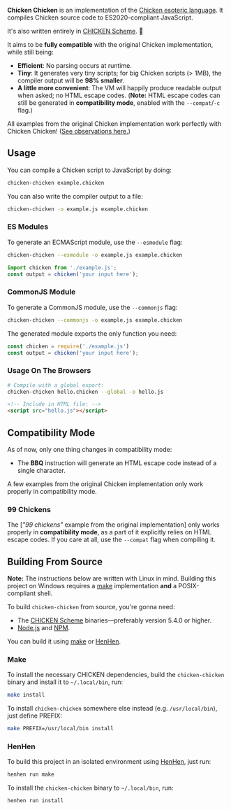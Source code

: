 **Chicken Chicken** is an implementation of the [Chicken esoteric language][1]. It compiles Chicken source code to ES2020-compliant JavaScript.

It's also written entirely in [CHICKEN Scheme][2]. 🐔

It aims to be **fully compatible** with the original Chicken implementation, while still being:

- **Efficient**: No parsing occurs at runtime.
- **Tiny**: It generates very tiny scripts; for big Chicken scripts (> 1MB), the compiler output will be **98% smaller**.
- **A little more convenient**: The VM will happily produce readable output when asked; no HTML escape codes. (**Note:** HTML escape codes can still be generated in **compatibility mode**, enabled with the `--compat`/`-c` flag.)

All examples from the original Chicken implementation work perfectly with Chicken Chicken! ([See observations here.](#compatibility-mode))

## Usage

You can compile a Chicken script to JavaScript by doing:

```bash
chicken-chicken example.chicken
```

You can also write the compiler output to a file:

```bash
chicken-chicken -o example.js example.chicken
```

### ES Modules

To generate an ECMAScript module, use the `--esmodule` flag:

```bash
chicken-chicken --esmodule -o example.js example.chicken
```

```js
import chicken from './example.js';
const output = chicken('your input here');
```

### CommonJS Module

To generate a CommonJS module, use the `--commonjs` flag:

```bash
chicken-chicken --commonjs -o example.js example.chicken
```

The generated module exports the only function you need:

```js
const chicken = require('./example.js')
const output = chicken('your input here');
```

### Usage On The Browsers

```bash
# Compile with a global export:
chicken-chicken hello.chicken --global -o hello.js
```

```html
<!-- Include in HTML file: -->
<script src="hello.js"></script>
```

## Compatibility Mode

As of now, only one thing changes in compatibility mode:

- The **BBQ** instruction will generate an HTML escape code instead of a single character.

A few examples from the original Chicken implementation only work properly in compatibility mode.

### 99 Chickens

The [*"99 chickens"* example from the original implementation] only works properly in **compatibility mode**, as a part of it explicitly relies on HTML escape codes. If you care at all, use the `--compat` flag when compiling it.

## Building From Source

**Note:** The instructions below are written with Linux in mind. Building this project on Windows requires a [make][4] implementation **and** a POSIX-compliant shell.

To build `chicken-chicken` from source, you're gonna need:

- The [CHICKEN Scheme][3] binaries—preferably version 5.4.0 or higher.
- [Node.js][4] and [NPM][5].

You can build it using [make][7] or [HenHen][6].

### Make

To install the necessary CHICKEN dependencies, build the `chicken-chicken` binary and install it to `~/.local/bin`, run:

```bash
make install
```

To install `chicken-chicken` somewhere else instead (e.g. `/usr/local/bin`), just define PREFIX:

```bash
make PREFIX=/usr/local/bin install
```

### HenHen

To build this project in an isolated environment using [HenHen][3], just run:

```bash
henhen run make
```

To install the `chicken-chicken` binary to `~/.local/bin`, run:

```bash
henhen run install
```

[1]: https://web.archive.org/web/20180816190122/http://torso.me/chicken
[2]: call-cc.org/
[3]: https://code.call-cc.org/
[4]: https://nodejs.org/
[5]: https://www.npmjs.com/
[6]: https://github.com/kbmackenzie/henhen
[7]: https://www.gnu.org/software/make/
